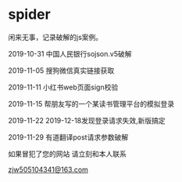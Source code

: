 # spider
闲来无事，记录破解的js案例。


2019-10-31       中国人民银行sojson.v5破解

2019-11-05       搜狗微信真实链接获取

2019-11-11       小红书web页面sign校验

2019-11-15       帮朋友写的一个某读书管理平台的模拟登录

2019-11-22       2019-12-18发现登录请求失效,新版搞定  

2019-11-29       有道翻译post请求参数破解



如果冒犯了您的网站   请立刻和本人联系

zjw505104341@163.com

